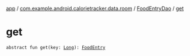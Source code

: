 [app](../../index.md) / [com.example.android.calorietracker.data.room](../index.md) / [FoodEntryDao](index.md) / [get](./get.md)

# get

`abstract fun get(key: `[`Long`](https://kotlinlang.org/api/latest/jvm/stdlib/kotlin/-long/index.html)`): `[`FoodEntry`](../../com.example.android.calorietracker.data.models/-food-entry/index.md)